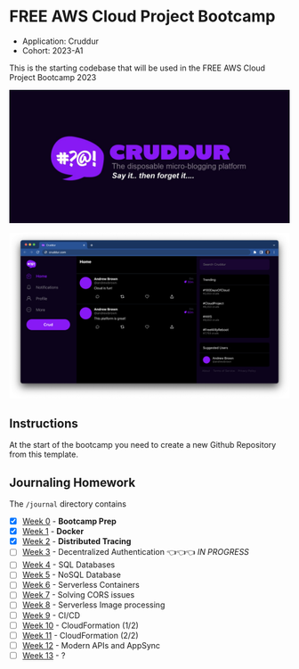# FREE AWS Cloud Project Bootcamp

- Application: Cruddur
- Cohort: 2023-A1

This is the starting codebase that will be used in the FREE AWS Cloud Project Bootcamp 2023

![Cruddur Graphic](_docs/assets/cruddur-banner.jpg)

![Cruddur Screenshot](_docs/assets/cruddur-screenshot.png)

## Instructions

At the start of the bootcamp you need to create a new Github Repository from this template.

## Journaling Homework

The `/journal` directory contains

- [X] [Week 0](journal/week0.md) - **Bootcamp Prep**
- [X] [Week 1](journal/week1.md) - **Docker** 
- [X] [Week 2](journal/week2.md) - **Distributed Tracing**
- [ ] [Week 3](journal/week3.md) - Decentralized Authentication 👈👈👈 *IN PROGRESS*
- [ ] [Week 4](journal/week4.md) - SQL Databases
- [ ] [Week 5](journal/week5.md) - NoSQL Database 
- [ ] [Week 6](journal/week6.md) - Serverless Containers
- [ ] [Week 7](journal/week7.md) - Solving CORS issues 
- [ ] [Week 8](journal/week8.md) - Serverless Image processing
- [ ] [Week 9](journal/week9.md) - CI/CD 
- [ ] [Week 10](journal/week10.md) - CloudFormation (1/2)
- [ ] [Week 11](journal/week11.md) - CloudFormation (2/2)
- [ ] [Week 12](journal/week12.md) - Modern APIs and AppSync
- [ ] [Week 13](journal/week13.md) - ?
